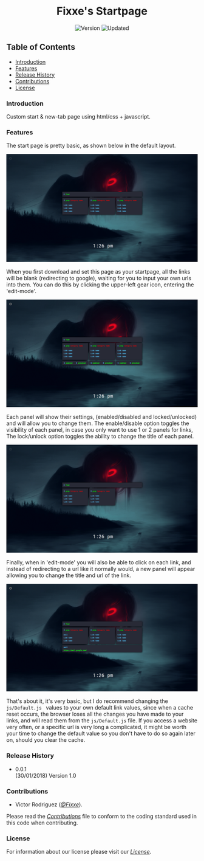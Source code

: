 

<h1 align="center">Fixxe's Startpage</h1> 

<p align="center">
	<img src="https://img.shields.io/badge/Version-3.0-green.svg" alt="Version">
	<img src="https://img.shields.io/badge/Updated-January%202018-yellowgreen.svg" alt="Updated">
</p>

## Table of Contents

- [Introduction](#introduction)
- [Features](#features)
- [Release History](#release-history)
- [Contributions](#contributions)
- [License](#license)

### Introduction

Custom start & new-tab page using html/css + javascript.

### Features

The start page is pretty basic, as shown below in the default layout.

![Default page](https://raw.githubusercontent.com/Fixxe/Startpage/master/img/default-view.png)

When you first download and set this page as your startpage, all the links will be blank (redirecting to google), waiting for you to input your own urls into them. You can do this by clicking the upper-left gear icon, entering the 'edit-mode'.

![Edit mode](https://raw.githubusercontent.com/Fixxe/Startpage/master/img/edit-mode.png)

Each panel will show their settings, (enabled/disabled and locked/unlocked) and will allow you to change them. The enable/disable option toggles the visibility of each panel, in case you only want to use 1 or 2 panels for links,
The lock/unlock option toggles the ability to change the title of each panel.

![Category hiding](https://raw.githubusercontent.com/Fixxe/Startpage/master/img/category-hidden.png)

Finally, when in 'edit-mode' you will also be able to click on each link, and instead of redirecting to a url like it normally would, a new panel will appear allowing you to change the title and url of the link.

![Edit link](https://raw.githubusercontent.com/Fixxe/Startpage/master/img/edit-link.png)

That's about it, it's very basic, but I do recommend changing the ``js/Default.js `` values to your own default link values, since when a cache reset occurs, the browser loses all the changes you have made to your links, and will read them from the ``js/Default.js`` file. If you access a website very often, or a specific url is very long a complicated, it might be worth your time to change the default value so you don't have to do so again later on, should you clear the cache.

### Release History

* 0.0.1
	 <p style="margin-top: 0px">(30/01/2018) Version 1.0</p>

### Contributions

* Victor Rodriguez (_[@Fixxe][Fixxe-twitter-link]_).

Please read the _[Contributions][contributions-link]_ file to conform to the coding standard used in this code when contributing.

### License

For information about our license please visit our _[License][license-link]_.

<!-- Link & img dfn's -->
[wiki-link]: https://github.com/Fixxe/Startpage/wiki
[license-link]: https://github.com/Fixxe/Startpage/blob/master/LICENSE
[contributions-link]: https://github.com/Fixxe/Startpage/blob/master/Contributions.md
[Fixxe-twitter-link]: https://twitter.com/Fixxeee
